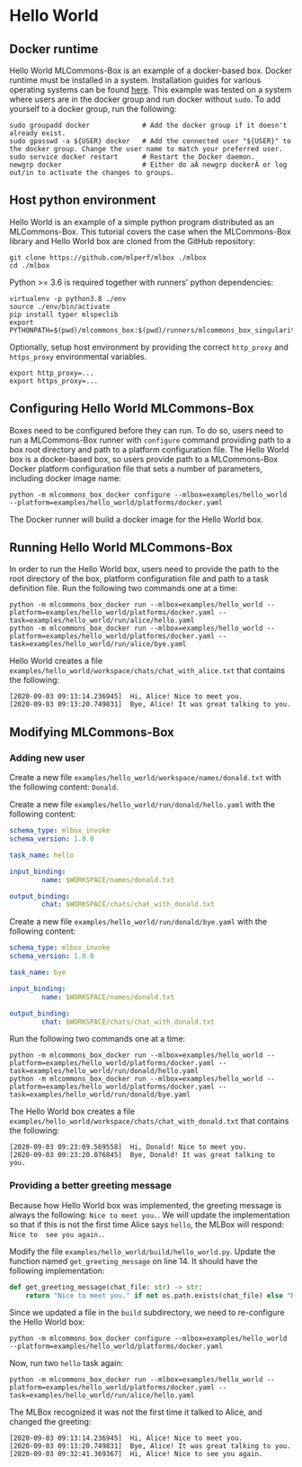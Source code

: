 # Hello World
## Docker runtime
Hello World MLCommons-Box is an example of a docker-based box. Docker runtime must be installed in a system.
Installation guides for various operating systems can be found [here](https://docs.docker.com/engine/install/). This
example was tested on a system where users are in the docker group and run docker without `sudo`. To add yourself to a
docker group, run the following:
```
sudo groupadd docker             # Add the docker group if it doesn't already exist.
sudo gpasswd -a ${USER} docker   # Add the connected user "${USER}" to the docker group. Change the user name to match your preferred user.
sudo service docker restart      # Restart the Docker daemon.
newgrp docker                    # Either do aÂ newgrp dockerÂ or log out/in to activate the changes to groups.
```

 
## Host python environment
Hello World is an example of a simple python program distributed as an MLCommons-Box. This tutorial covers the case
when the MLCommons-Box library and Hello World box are cloned from the GitHub repository:
```
git clone https://github.com/mlperf/mlbox ./mlbox
cd ./mlbox
```

Python >= 3.6 is required together with runners' python dependencies:
```
virtualenv -p python3.8 ./env
source ./env/bin/activate
pip install typer mlspeclib
export PYTHONPATH=$(pwd)/mlcommons_box:$(pwd)/runners/mlcommons_box_singularity:$(pwd)/runners/mlcommons_box_docker:$(pwd)/runners/mlcommons_box_ssh
```

Optionally, setup host environment by providing the correct `http_proxy` and `https_proxy` environmental variables.
```
export http_proxy=...
export https_proxy=...
```

## Configuring Hello World MLCommons-Box
Boxes need to be configured before they can run. To do so, users need to run a MLCommons-Box runner with `configure` 
command providing path to a box root directory and path to a platform configuration file. The Hello World box is a 
docker-based box, so users provide path to a MLCommons-Box Docker platform configuration file that sets a number of
parameters, including docker image name:
```
python -m mlcommons_box_docker configure --mlbox=examples/hello_world --platform=examples/hello_world/platforms/docker.yaml
```
The Docker runner will build a docker image for the Hello World box.


## Running Hello World MLCommons-Box 
In order to run the Hello World box, users need to provide the path to the root directory of the box, platform
configuration file and path to a task definition file. Run the following two commands one at a time:
```
python -m mlcommons_box_docker run --mlbox=examples/hello_world --platform=examples/hello_world/platforms/docker.yaml --task=examples/hello_world/run/alice/hello.yaml
python -m mlcommons_box_docker run --mlbox=examples/hello_world --platform=examples/hello_world/platforms/docker.yaml --task=examples/hello_world/run/alice/bye.yaml
```
Hello World creates a file `examples/hello_world/workspace/chats/chat_with_alice.txt` that contains the following:
```
[2020-09-03 09:13:14.236945]  Hi, Alice! Nice to meet you.
[2020-09-03 09:13:20.749831]  Bye, Alice! It was great talking to you.
```
 
## Modifying MLCommons-Box

### Adding new user 
Create a new file `examples/hello_world/workspace/names/donald.txt` with the following content: `Donald`.

Create a new file `examples/hello_world/run/donald/hello.yaml` with the following content:
```yaml
schema_type: mlbox_invoke
schema_version: 1.0.0

task_name: hello

input_binding:
        name: $WORKSPACE/names/donald.txt

output_binding:
        chat: $WORKSPACE/chats/chat_with_donald.txt
```
  
Create a new file `examples/hello_world/run/donald/bye.yaml` with the following content:
```yaml
schema_type: mlbox_invoke
schema_version: 1.0.0

task_name: bye

input_binding:
        name: $WORKSPACE/names/donald.txt

output_binding:
        chat: $WORKSPACE/chats/chat_with_donald.txt
```

Run the following two commands one at a time:
```
python -m mlcommons_box_docker run --mlbox=examples/hello_world --platform=examples/hello_world/platforms/docker.yaml --task=examples/hello_world/run/donald/hello.yaml
python -m mlcommons_box_docker run --mlbox=examples/hello_world --platform=examples/hello_world/platforms/docker.yaml --task=examples/hello_world/run/donald/bye.yaml
```
The Hello World box creates a file `examples/hello_world/workspace/chats/chat_with_donald.txt` that contains the
following:
```
[2020-09-03 09:23:09.569558]  Hi, Donald! Nice to meet you.
[2020-09-03 09:23:20.076845]  Bye, Donald! It was great talking to you.
```


### Providing a better greeting message
Because how Hello World box was implemented, the greeting message is always the following: `Nice to meet you.`. We will
update the implementation so that if this is not the first time Alice says `hello`, the  MLBox will respond: `Nice to 
see you again.`.

Modify the file `examples/hello_world/build/hello_world.py`. Update the function named `get_greeting_message` on line
14. It should have the following implementation:
```python
def get_greeting_message(chat_file: str) -> str:
    return "Nice to meet you." if not os.path.exists(chat_file) else "Nice to see you again."
```

Since we updated a file in the `build` subdirectory, we need to re-configure the Hello World box:
```
python -m mlcommons_box_docker configure --mlbox=examples/hello_world --platform=examples/hello_world/platforms/docker.yaml
```
Now, run two `hello` task again:
```
python -m mlcommons_box_docker run --mlbox=examples/hello_world --platform=examples/hello_world/platforms/docker.yaml --task=examples/hello_world/run/alice/hello.yaml
```
The MLBox recognized it was not the first time it talked to Alice, and changed the greeting:
```
[2020-09-03 09:13:14.236945]  Hi, Alice! Nice to meet you.
[2020-09-03 09:13:20.749831]  Bye, Alice! It was great talking to you.
[2020-09-03 09:32:41.369367]  Hi, Alice! Nice to see you again.
```
